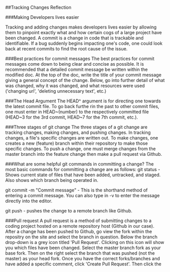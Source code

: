 ##Tracking Changes Reflection

###Making Developers lives easier

Tracking and adding changes makes developers lives easier by allowing them to pinpoint exactly what and how certain cogs of a large project have been changed. A commit is a change in code that is trackable and identifiable. If a bug suddenly begins impacting one's code, one could look back at recent commits to find the root cause of the issue. 

###Best practices for commit messages
The best practices for commit messages come down to being clear and concise as possible. It is recommended that a detailed commit message be written within the modified doc. At the top of the doc, write the title of your commit message giving a general concept of the change. Below, go into further detail of what was changed, why it was changed, and what resources were used ('changing url', 'deleting unnecessary text', etc.)

###The Head Argument
The HEAD^ argument is for directing one towards the latest commit file. To go back furthe rin the past to other commit files, one must enter in HEAD~(number) to the respectively committed file (HEAD~3 for the 3rd commit, HEAD~7 for the 7th commit, etc.).


###Three stages of git change
The three stages of a git change are tracking changes, making changes, and pushing changes. In tracking changes, a file's specific changes are written out. To make changes, one creates a new (feature) branch within their repository to make those specific changes. To push a change, one must merge changes from the master branch into the feature change then make a pull request via Github. 

###What are some helpful git commands in committing a change?
The most basic commands for committing a change are as follows:
git status - Shows current state of files that have been added, untracked, and staged. Also shows which branch being operated in. 

git commit -m "Commit message" - This is the shorthand method of entering a commit message. You can also type in -v to enter the message directly into the editor. 

git push - pushes the change to a remote branch like Github.

###Pull request
A pull request is a method of submitting changes to a coding project hosted on a remote repository host (Github in our case). After a change has been pushed to Github, go view the fork within the repositry on the site and select the branch in question. Below the branch drop-down is a grey icon titled 'Pull Request'. Clicking on this icon will show you which files have been changed. Select the master branch fork as your base fork. Then on the right select the branch that was pushed (not the master) as your head fork. Once you have the correct forks/branches and have added a specific comment, click 'Create Pull Request'. Then click the 